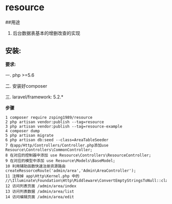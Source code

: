 # resource
##用途
1. 后台数据表基本的增删改查的实现

## 安装:
**要求:**

一. php >=5.6

二. 安装好composer

三. laravel/framework: 5.2.*

**步骤**

```
1 composer require zsping1989/resource
2 php artisan vendor:publish --tag=resource
3 php artisan vendor:publish --tag=resource-example
4 composer dump
5 php artisan migrate
6 php artisan db:seed --class=AreaTableSeeder
7 在app/Http/Controllers/Controller.php添加use Resource\Controllers\CommonController;
8 在对应的控制器中添加 use Resource\Controllers\ResourceController;
9 在对应的模型中添加 use Resource\Models\BaseModel;
10 利用辅助函数快速注册资源路由  createRessorceRoute('admin/area','Admin\AreaController');
11 注释掉 app\Http\Kernel.php 中的 //\Illuminate\Foundation\Http\Middleware\ConvertEmptyStringsToNull::class,
12 访问列表页面 /admin/area/index
13 访问列表数据 /admin/area/list
14 访问编辑页面 /admin/area/edit
```
